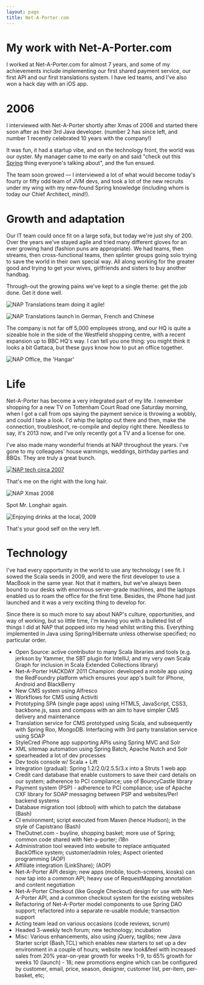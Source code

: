 ```yaml
---
layout: page
title: Net-A-Porter.com
---
```


# My work with Net-A-Porter.com

I worked at Net-A-Porter.com for almost 7 years, and some of my achievements include implementing our first shared payment service, our first API and our first translations system. I have led teams, and I've also won a hack day with an iOS app.

# 2006

I interviewed with Net-A-Porter shortly after Xmas of 2006 and started there soon after as their 3rd Java developer. (number 2 has since left, and number 1 recently celebrated 10 years with the company!)

It was fun, it had a startup vibe, and on the technology front, the world was our oyster. My manager came to me early on and said "check out this [Spring](http://www.springsource.org/) thing everyone's talking about", and the fun ensued.

The team soon growed &mdash; I interviewed a lot of what would become today's fourty or fifty odd team of JVM devs, and took a lot of the new recruits under my wing with my new-found Spring knowledge (including whom is today our Chief Architect, mind!).

# Growth and adaptation

Our IT team could once fit on a large sofa, but today we're just shy of 200. Over the years we've stayed agile and tried many different gloves for an ever growing hand (fashion puns are appropriate). We had teams, then streams, then cross-functional teams, then splinter groups going solo trying to save the world in their own special way. All along working for the greater good and trying to get your wives, girlfriends and sisters to buy another handbag.

Through-out the growing pains we've kept to a single theme: get the job done. Get it done well.

![NAP Translations team doing it agile!](/res/nap-agile.jpg)

![NAP Translations launch in German, French and Chinese](/res/nap-translations-launch.jpg)

The company is not far off 5,000 employees strong, and our HQ is quite a sizeable hole in the side of the Westfield shopping centre, with a recent expansion up to BBC HQ's way. I can tell you one thing: you might think it looks a bit Gattaca, but these guys know how to put an office together.

![NAP Office, the 'Hangar'](/res/nap-massive-office.jpg)

# Life

Net-A-Porter has become a very integrated part of my life. I remember shopping for a new TV on Tottenham Court Road one Saturday morning, when I got a call from ops saying the payment service is throwing a wobbly, and could I take a look. I'd whip the laptop out there and then, make the connection, troubleshoot, re-compile and deploy right there. Needless to say, it's 2013 now, and I've only recently got a TV and a license for one.

I've also made many wonderful friends at NAP throughout the years. I've gone to my colleagues' house warmings, weddings, birthday parties and BBQs. They are truly a great bunch.

[![NAP tech circa 2007](https://fbcdn-sphotos-a-a.akamaihd.net/hphotos-ak-frc1/222537_8125517399_1278_n.jpg)](https://www.facebook.com/chiselwright/media_set?set=a.8125327399.23525.516677399&type=3)

That's me on the right with the long hair.

![NAP Xmas 2008](https://fbcdn-sphotos-a-a.akamaihd.net/hphotos-ak-ash4/1594_527795514264_5912_n.jpg)

Spot Mr. Longhair again.

![Enjoying drinks at the local, 2009](https://fbcdn-sphotos-h-a.akamaihd.net/hphotos-ak-ash3/6460_218711365084_468042_n.jpg)

That's your good self on the very left.

# Technology

I've had every opportunity in the world to use any technology I see fit. I sowed the Scala seeds in 2009, and were the first developer to use a MacBook in the same year. Not that it matters, but we've always been bound to our desks with enormous server-grade machines, and the laptops enabled us to roam the office for the first time. Besides, the iPhone had just launched and it was a very exciting thing to develop for.

Since there is so much more to say about NAP's culture, opportunities, and way of working, but so little time, I'm leaving you with a bulleted list of things I did at NAP that popped into my head whilst writing this.
Everything implemented in Java using Spring/Hibernate unless otherwise specified; no particular order.

* Open Source: active contributor to many Scala libraries and tools (e.g. jerkson by Yammer, the SBT plugin for IntelliJ, and my very own Scala Graph for inclusion in Scala Extended Collections library)
* Net-A-Porter HACKDAY 2011 Champion: developed a mobile app using the RedFoundry platform which ensures your app's built for iPhone, Android and BlackBerry
* New CMS system using Alfresco
* Workflows for CMS using Activiti
* Prototyping SPA (single page apps) using HTML5, JavaScript, CSS3, backbone.js, sass and compass with an aim to have simpler CMS delivery and maintenance
* Translation service for CMS prototyped using Scala, and subsequently with Spring Roo, MongoDB. Interfacing with 3rd party translation service using SOAP
* StyleCred iPhone app supporting APIs using Spring MVC and Solr
* XML sitemap automation using Spring Batch, Apache Nutch and Solr
* spearheaded a lot of dev processes
* Dev tools console w/ Scala + Lift
* Integration (gradual): Spring 1.2/2.0/2.5.5/3.x into a Struts 1 web app
* Credit card database that enable customers to save their card details on our
  system; adherence to PCI compliance; use of BouncyCastle library
* Payment system (PSP) - adherence to PCI compliance; use of Apache CXF library
  for SOAP messaging between PSP and websites/Perl backend systems
* Database migration tool (dbtool) with which to patch the database (Bash)
* CI environment; script executed from Maven (hence Hudson); in the style of
  Capistrano (Bash)
* TheOutnet.com - buyline, shopping basket; more use of Spring; common code
  shared with Net-a-porter; i18n
* Administration tool weaved into website to replace antiquated BackOffice
  system; customer/admin roles; Aspect oriented programming (AOP)
* Affiliate integration (LinkShare); (AOP)
* Net-A-Porter API design; new apps (mobile, touch-screens, kiosks) can now tap into a
  common API; heavy use of RequestMapping annotation and content negotiation
* Net-A-Porter Checkout (like Google Checkout) design for use with Net-A-Porter API, and a common
  checkout system for the existing websites
* Refactoring of Net-A-Porter model components to use Spring DAO support; refactored
  into a separate re-usable module; transaction support
* Acting team lead on various occasions (code reviews, scrum)
* Headed 3-weekly tech forum; new technology; incubation
* Misc: Various enhancements, also using jQuery, taglibs; new Java Starter
  script (Bash,TCL) which enables new starters to set up a dev environment in a
  couple of hours; website new look&feel with increased sales from 20%
  year-on-year growth for weeks 1-9, to 65% growth for weeks 10 (launch) - 18;
  new promotions engine which can be configured by customer, email, price,
  season, designer, customer list, per-item, per-basket, etc;


